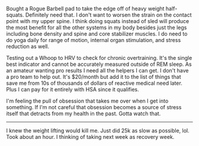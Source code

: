 Bought a Rogue Barbell pad to take the edge off of heavy weight half-squats. Definitely need that. I don't want to worsen the strain on the contact point with my upper spine. I think doing squats instead of sled will produce the most benefit for all the other systems in my body besides just the legs including bone density and spine and core stabilizer muscles. I do need to do yoga daily for range of motion, internal organ stimulation, and stress reduction as well.

Testing out a Whoop to HRV to check for chronic overtraining. It's the single best indicator and cannot be accurately measured outside of REM sleep. As an amateur wanting pro results I need all the helpers I can get. I don't have a pro team to help out. It's $20/month but add it to the list of things that save me from 10s of thousands of dollars of reactive medical need later. Plus I can pay for it entirely with HSA since it qualifies.

I'm feeling the pull of obsession that takes me over when I get into something. If I'm not careful that obsession becomes a source of stress itself that detracts from my health in the past. Gotta watch that.

-----

I knew the weight lifting would kill me. Just did 25k as slow as possible, lol. Took about an hour. I thinking of taking next week as recovery week.